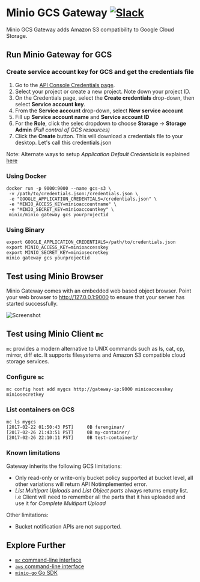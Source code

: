 # Minio GCS Gateway [![Slack](https://slack.minio.io/slack?type=svg)](https://slack.minio.io)
Minio GCS Gateway adds Amazon S3 compatibility to Google Cloud Storage.

## Run Minio Gateway for GCS
### Create service account key for GCS and get the credentials file
1. Go to the [API Console Credentials page](https://console.developers.google.com/project/_/apis/credentials).
2. Select your project or create a new project. Note down your project ID.
3. On the Credentials page, select the __Create credentials__ drop-down, then select __Service account key__.
4. From the __Service account__ drop-down, select __New service account__
5. Fill up __Service account name__ and __Service account ID__
6. For the __Role__, click the selec dropdown to choose __Storage__ -> __Storage Admin__ _(Full control of GCS resources)_
7. Click the __Create__ button. This will download a credentials file to your desktop. Let's call this credentials.json

Note: Alternate ways to setup *Application Default Credentials* is explained [here](https://developers.google.com/identity/protocols/application-default-credentials)

### Using Docker
```
docker run -p 9000:9000 --name gcs-s3 \
 -v /path/to/credentials.json:/credentials.json \
 -e "GOOGLE_APPLICATION_CREDENTIALS=/credentials.json" \
 -e "MINIO_ACCESS_KEY=minioaccountname" \
 -e "MINIO_SECRET_KEY=minioaccountkey" \
 minio/minio gateway gcs yourprojectid
```

### Using Binary
```
export GOOGLE_APPLICATION_CREDENTIALS=/path/to/credentials.json
export MINIO_ACCESS_KEY=minioaccesskey
export MINIO_SECRET_KEY=miniosecretkey
minio gateway gcs yourprojectid
```

## Test using Minio Browser
Minio Gateway comes with an embedded web based object browser. Point your web browser to http://127.0.0.1:9000 to ensure that your server has started successfully.

![Screenshot](https://github.com/minio/minio/blob/master/docs/screenshots/minio-browser-gateway.png?raw=true)

## Test using Minio Client `mc`
`mc` provides a modern alternative to UNIX commands such as ls, cat, cp, mirror, diff etc. It supports filesystems and Amazon S3 compatible cloud storage services.

### Configure `mc`
```
mc config host add mygcs http://gateway-ip:9000 minioaccesskey miniosecretkey
```

### List containers on GCS
```
mc ls mygcs
[2017-02-22 01:50:43 PST]     0B ferenginar/
[2017-02-26 21:43:51 PST]     0B my-container/
[2017-02-26 22:10:11 PST]     0B test-container1/
```

### Known limitations
Gateway inherits the following GCS limitations:

- Only read-only or write-only bucket policy supported at bucket level, all other variations will return API Notimplemented error.
- _List Multipart Uploads_ and _List Object parts_ always returns empty list. i.e Client will need to remember all the parts that it has uploaded and use it for _Complete Multipart Upload_

Other limitations:

- Bucket notification APIs are not supported.

## Explore Further
- [`mc` command-line interface](https://docs.minio.io/docs/minio-client-quickstart-guide)
- [`aws` command-line interface](https://docs.minio.io/docs/aws-cli-with-minio)
- [`minio-go` Go SDK](https://docs.minio.io/docs/golang-client-quickstart-guide)

